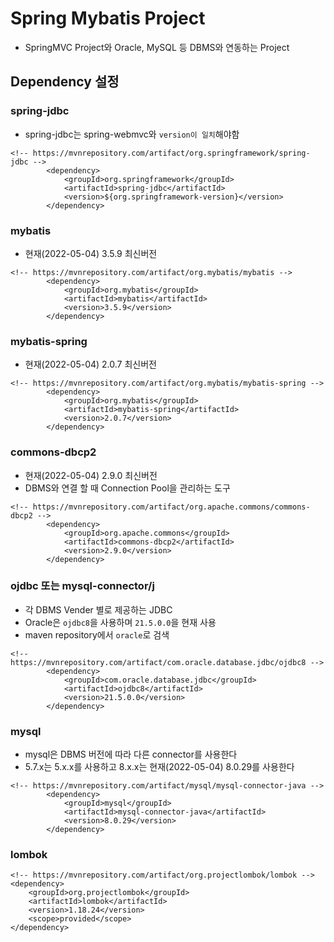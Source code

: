 # Spring Mybatis Project

- SpringMVC Project와 Oracle, MySQL 등 DBMS와 연동하는 Project

## Dependency 설정

### spring-jdbc

- spring-jdbc는 spring-webmvc와 `version이 일치`해야함

```
<!-- https://mvnrepository.com/artifact/org.springframework/spring-jdbc -->
		<dependency>
			<groupId>org.springframework</groupId>
			<artifactId>spring-jdbc</artifactId>
			<version>${org.springframework-version}</version>
		</dependency>
```

### mybatis

- 현재(2022-05-04) 3.5.9 최신버전

```
<!-- https://mvnrepository.com/artifact/org.mybatis/mybatis -->
		<dependency>
			<groupId>org.mybatis</groupId>
			<artifactId>mybatis</artifactId>
			<version>3.5.9</version>
		</dependency>
```

### mybatis-spring

- 현재(2022-05-04) 2.0.7 최신버전

```
<!-- https://mvnrepository.com/artifact/org.mybatis/mybatis-spring -->
		<dependency>
			<groupId>org.mybatis</groupId>
			<artifactId>mybatis-spring</artifactId>
			<version>2.0.7</version>
		</dependency>
```

### commons-dbcp2

- 현재(2022-05-04) 2.9.0 최신버전
- DBMS와 연결 할 때 Connection Pool을 관리하는 도구

```
<!-- https://mvnrepository.com/artifact/org.apache.commons/commons-dbcp2 -->
		<dependency>
			<groupId>org.apache.commons</groupId>
			<artifactId>commons-dbcp2</artifactId>
			<version>2.9.0</version>
		</dependency>
```

### ojdbc 또는 mysql-connector/j

- 각 DBMS Vender 별로 제공하는 JDBC
- Oracle은 `ojdbc8`을 사용하며 `21.5.0.0`을 현재 사용
- maven repository에서 `oracle`로 검색

```
<!-- https://mvnrepository.com/artifact/com.oracle.database.jdbc/ojdbc8 -->
		<dependency>
			<groupId>com.oracle.database.jdbc</groupId>
			<artifactId>ojdbc8</artifactId>
			<version>21.5.0.0</version>
		</dependency>
```

### mysql

- mysql은 DBMS 버전에 따라 다른 connector를 사용한다
- 5.7.x는 5.x.x를 사용하고 8.x.x는 현재(2022-05-04) 8.0.29를 사용한다

```
<!-- https://mvnrepository.com/artifact/mysql/mysql-connector-java -->
		<dependency>
			<groupId>mysql</groupId>
			<artifactId>mysql-connector-java</artifactId>
			<version>8.0.29</version>
		</dependency>
```

### lombok

```
<!-- https://mvnrepository.com/artifact/org.projectlombok/lombok -->
<dependency>
    <groupId>org.projectlombok</groupId>
    <artifactId>lombok</artifactId>
    <version>1.18.24</version>
    <scope>provided</scope>
</dependency>
```
